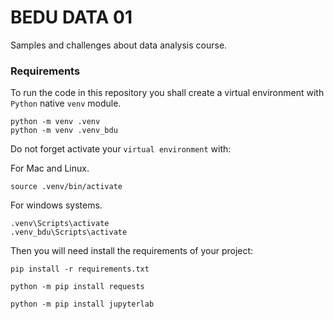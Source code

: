 # BEDU DATA 01

Samples and challenges about data analysis course.

### Requirements

To run the code in this repository you shall create a virtual environment with `Python` native `venv` module.

```
python -m venv .venv
python -m venv .venv_bdu
```

Do not forget activate your `virtual environment` with:

For Mac and Linux.
```
source .venv/bin/activate
```

For windows systems.
```
.venv\Scripts\activate
.venv_bdu\Scripts\activate
```

Then you will need install the requirements of your project:

```
pip install -r requirements.txt

python -m pip install requests

python -m pip install jupyterlab